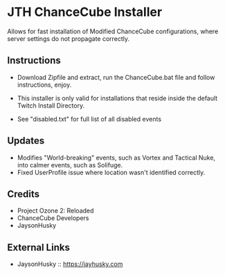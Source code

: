 JTH ChanceCube Installer
=========

Allows for fast installation of Modified ChanceCube configurations, where server settings do not propagate correctly.

## Instructions

- Download Zipfile and extract, run the ChanceCube.bat file and follow instructions, enjoy.

- This installer is only valid for installations that reside inside the default Twitch Install Directory.

- See "disabled.txt" for full list of all disabled events


## Updates
-  Modifies "World-breaking" events, such as Vortex and Tactical Nuke, into calmer events, such as Solifuge.
-  Fixed UserProfile issue where location wasn't identified correctly.

## Credits
- Project Ozone 2: Reloaded
- ChanceCube Developers
- JaysonHusky


## External Links
-  JaysonHusky :: https://jayhusky.com